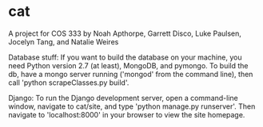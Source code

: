 cat
===

A project for COS 333 by Noah Apthorpe, Garrett Disco, Luke Paulsen, Jocelyn Tang, and Natalie Weires


Database stuff:
If you want to build the database on your machine, you need Python version 2.7
(at least), MongoDB, and pymongo. To build the db, have a mongo server running
('mongod' from the command line), then call 'python scrapeClasses.py build'.

Django:
To run the Django development server, open a command-line window, navigate to
cat/site, and type 'python manage.py runserver'. Then navigate to 'localhost:8000'
in your browser to view the site homepage.
